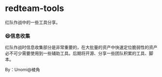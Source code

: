 # redteam-tools
红队作战中的一些工具分享。

### 😄信息收集

红队作战时信息收集部分是非常重要的，在大批量的资产中快速定位脆弱性的资产必不可少需要使用到一些辅助工具。后期将开源、分享一些团队积累的工具、脚本。


By：Unomi@棱角
